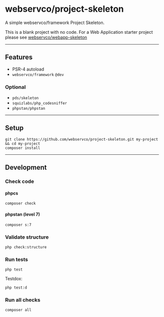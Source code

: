 # webservco/project-skeleton

A simple webservco/framework Project Skeleton.

This is a blank project with no code. For a Web Application starter project please see [webservco/webapp-skeleton](https://github.com/webservco/webapp-skeleton)

---

## Features
* PSR-4 autoload
* `webservco/framework` `@dev`

### Optional
* `pds/skeleton`
* `squizlabs/php_codesniffer`
* `phpstan/phpstan`


---

## Setup
```
git clone https://github.com/webservco/project-skeleton.git my-project && cd my-project
composer install
```

---

## Development

### Check code

#### phpcs
```
composer check

```

#### phpstan (level 7)
```
composer s:7
```

### Validate structure
```
php check:structure
```

### Run tests
```
php test
```
Testdox:
```
php test:d
```

### Run all checks
```
composer all
```
